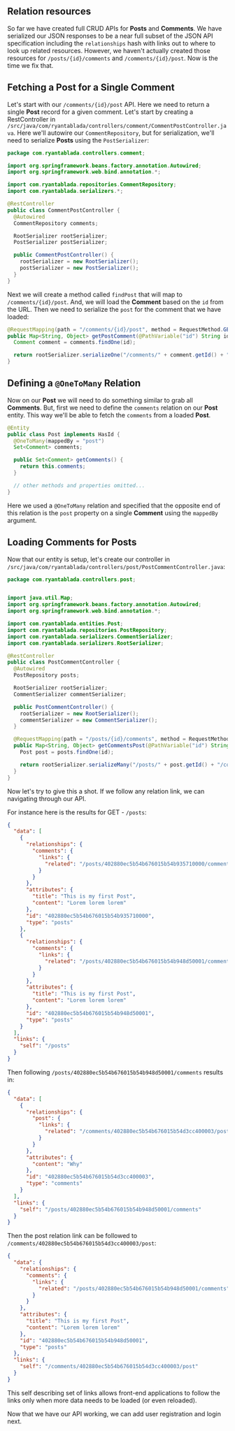 ## Relation resources

So far we have created full CRUD APIs for **Posts** and **Comments**.
We have serialized our JSON responses to be a near full subset of the JSON API specification including the `relationships` hash with links out to where to look up related resources.
However, we haven't actually created those resources for `/posts/{id}/comments` and `/comments/{id}/post`.
Now is the time we fix that.

## Fetching a Post for a Single Comment

Let's start with our `/comments/{id}/post` API.
Here we need to return a single **Post** record for a given comment.
Let's start by creating a RestController in `/src/java/com/ryantablada/controllers/comment/CommentPostController.java`.
Here we'll autowire our `CommentRepository`, but for serialization, we'll need to serialize **Posts** using the `PostSerializer`:

```java
package com.ryantablada.controllers.comment;

import org.springframework.beans.factory.annotation.Autowired;
import org.springframework.web.bind.annotation.*;

import com.ryantablada.repositories.CommentRepository;
import com.ryantablada.serializers.*;

@RestController
public class CommentPostController {
  @Autowired
  CommentRepository comments;

  RootSerializer rootSerializer;
  PostSerializer postSerializer;

  public CommentPostController() {
    rootSerializer = new RootSerializer();
    postSerializer = new PostSerializer();
  }
}
```

Next we will create a method called `findPost` that will map to `/comments/{id}/post`.
And, we will load the **Comment** based on the `id` from the URL.
Then we need to serialize the `post` for the comment that we have loaded:

```java
@RequestMapping(path = "/comments/{id}/post", method = RequestMethod.GET)
public Map<String, Object> getPostComment(@PathVariable("id") String id) {
  Comment comment = comments.findOne(id);

  return rootSerializer.serializeOne("/comments/" + comment.getId() + "/post", comment.getPost(), postSerializer);
}
```

## Defining a `@OneToMany` Relation

Now on our **Post** we will need to do something similar to grab all **Comments**.
But, first we need to define the `comments` relation on our **Post** entity.
This way we'll be able to fetch the `comments` from a loaded **Post**.

```java
@Entity
public class Post implements HasId {
  @OneToMany(mappedBy = "post")
  Set<Comment> comments;

  public Set<Comment> getComments() {
    return this.comments;
  }

  // other methods and properties omitted...
}
```

Here we used a `@OneToMany` relation and specified that the opposite end of this relation is the `post` property on a single **Comment** using the `mappedBy` argument.

## Loading Comments for Posts

Now that our entity is setup, let's create our controller in `/src/java/com/ryantablada/controllers/post/PostCommentController.java`:

```java
package com.ryantablada.controllers.post;


import java.util.Map;
import org.springframework.beans.factory.annotation.Autowired;
import org.springframework.web.bind.annotation.*;

import com.ryantablada.entities.Post;
import com.ryantablada.repositories.PostRepository;
import com.ryantablada.serializers.CommentSerializer;
import com.ryantablada.serializers.RootSerializer;

@RestController
public class PostCommentController {
  @Autowired
  PostRepository posts;

  RootSerializer rootSerializer;
  CommentSerializer commentSerializer;

  public PostCommentController() {
    rootSerializer = new RootSerializer();
    commentSerializer = new CommentSerializer();
  }

  @RequestMapping(path = "/posts/{id}/comments", method = RequestMethod.GET)
  public Map<String, Object> getCommentsPost(@PathVariable("id") String id) {
    Post post = posts.findOne(id);

    return rootSerializer.serializeMany("/posts/" + post.getId() + "/comments", post.getComments(), commentSerializer);
  }
}
```

Now let's try to give this a shot.
If we follow any relation link, we can navigating through our API.

For instance here is the results for GET - `/posts`:

```json
{
  "data": [
    {
      "relationships": {
        "comments": {
          "links": {
            "related": "/posts/402880ec5b54b676015b54b935710000/comments"
          }
        }
      },
      "attributes": {
        "title": "This is my first Post",
        "content": "Lorem lorem lorem"
      },
      "id": "402880ec5b54b676015b54b935710000",
      "type": "posts"
    },
    {
      "relationships": {
        "comments": {
          "links": {
            "related": "/posts/402880ec5b54b676015b54b948d50001/comments"
          }
        }
      },
      "attributes": {
        "title": "This is my first Post",
        "content": "Lorem lorem lorem"
      },
      "id": "402880ec5b54b676015b54b948d50001",
      "type": "posts"
    }
  ],
  "links": {
    "self": "/posts"
  }
}
```

Then following `/posts/402880ec5b54b676015b54b948d50001/comments` results in:

```json
{
  "data": [
    {
      "relationships": {
        "post": {
          "links": {
            "related": "/comments/402880ec5b54b676015b54d3cc400003/post"
          }
        }
      },
      "attributes": {
        "content": "Why"
      },
      "id": "402880ec5b54b676015b54d3cc400003",
      "type": "comments"
    }
  ],
  "links": {
    "self": "/posts/402880ec5b54b676015b54b948d50001/comments"
  }
}
```

Then the post relation link can be followed to `/comments/402880ec5b54b676015b54d3cc400003/post`:

```json
{
  "data": {
    "relationships": {
      "comments": {
        "links": {
          "related": "/posts/402880ec5b54b676015b54b948d50001/comments"
        }
      }
    },
    "attributes": {
      "title": "This is my first Post",
      "content": "Lorem lorem lorem"
    },
    "id": "402880ec5b54b676015b54b948d50001",
    "type": "posts"
  },
  "links": {
    "self": "/comments/402880ec5b54b676015b54d3cc400003/post"
  }
}
```

This self describing set of links allows front-end applications to follow the links only when more data needs to be loaded (or even reloaded).

Now that we have our API working, we can add user registration and login next.
